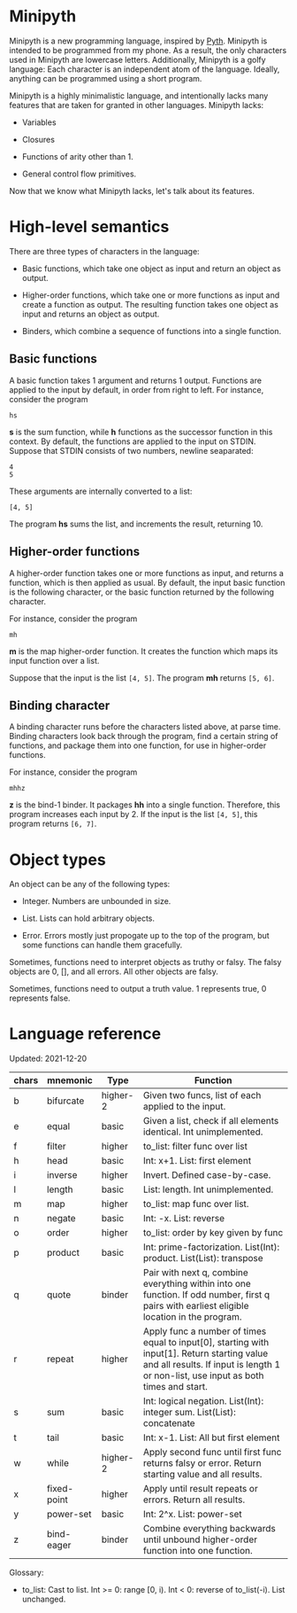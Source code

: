 # Minipyth

Minipyth is a new programming language,
inspired by [Pyth](https://github.com/isaacg1/pyth).
Minipyth is intended to be
programmed from my phone.
As a result, the only characters used in Minipyth
are lowercase letters.
Additionally, Minipyth is a golfy language:
Each character is an independent atom of the language.
Ideally, anything can be programmed using a short program.

Minipyth is a highly minimalistic language,
and intentionally lacks many features that are taken for granted in other languages.
Minipyth lacks:

* Variables

* Closures

* Functions of arity other than 1.

* General control flow primitives.

Now that we know what Minipyth lacks, let's talk about its features.

# High-level semantics

There are three types of characters in the language:

* Basic functions, which take one object as input and return an object as output.

* Higher-order functions, which take one or more functions as input
and create a function as output. The resulting function takes one object as input
and returns an object as output.

* Binders, which combine a sequence of functions into a single function.

## Basic functions

A basic function takes 1 argument and returns 1 output.
Functions are applied to the input by default,
in order from right to left.
For instance, consider the program

    hs

**s** is the sum function,
while **h** functions as the successor function in this context.
By default, the functions are applied to the input on STDIN.
Suppose that STDIN consists of two numbers, newline seaparated:

    4
    5

These arguments are internally converted to a list:

    [4, 5]

The program **hs** sums the list, and increments the result, returning 10.

## Higher-order functions

A higher-order function takes one or more functions as input,
and returns a function,
which is then applied as usual.
By default, the input basic function is the following character,
or the basic function returned by the following character.

For instance, consider the program

    mh

**m** is the map higher-order function.
It creates the function which maps its input function over a list.

Suppose that the input is the list `[4, 5]`. The program **mh** returns `[5, 6]`.

## Binding character

A binding character runs before the characters listed above, at parse time.
Binding characters look back through the program, find a certain string of functions,
and package them into one function, for use in higher-order functions.

For instance, consider the program

    mhhz

**z** is the bind-1 binder.
It packages **hh** into a single function.
Therefore, this program increases each input by 2.
If the input is the list `[4, 5]`, this program returns `[6, 7]`.

# Object types

An object can be any of the following types:

* Integer. Numbers are unbounded in size.

* List. Lists can hold arbitrary objects.

* Error. Errors mostly just propogate up to the top of the program,
but some functions can handle them gracefully.

Sometimes, functions need to interpret objects as truthy or falsy.
The falsy objects are 0, [], and all errors.
All other objects are falsy.

Sometimes, functions need to output a truth value.
1 represents true, 0 represents false.

# Language reference

Updated: 2021-12-20

| chars | mnemonic | Type | Function |
| ----- | -------- | ---- | -------- |
| b | bifurcate | higher-2 | Given two funcs, list of each applied to the input. |
| e | equal | basic | Given a list, check if all elements identical. Int unimplemented. |
| f | filter | higher | to_list: filter func over list |
| h | head | basic | Int: x+1. List: first element |
| i | inverse | higher | Invert. Defined case-by-case. |
| l | length | basic | List: length. Int unimplemented. |
| m | map | higher | to_list: map func over list. |
| n | negate | basic | Int: -x. List: reverse | 
| o | order | higher | to_list: order by key given by func |
| p | product | basic | Int: prime-factorization. List(Int): product. List(List): transpose |
| q | quote | binder | Pair with next q, combine everything within into one function. If odd number, first q pairs with earliest eligible location in the program.
| r | repeat | higher | Apply func a number of times equal to input[0], starting with input[1]. Return starting value and all results. If input is length 1 or non-list, use input as both times and start.
| s | sum | basic | Int: logical negation. List(Int): integer sum. List(List): concatenate |
| t | tail | basic | Int: x-1. List: All but first element |
| w | while | higher-2 | Apply second func until first func returns falsy or error. Return starting value and all results.
| x | fixed-point | higher | Apply until result repeats or errors. Return all results. |
| y | power-set | basic | Int: 2^x. List: power-set |
| z | bind-eager | binder | Combine everything backwards until unbound higher-order function into one function.

Glossary:

* to_list: Cast to list. Int >= 0: range [0, i). Int < 0: reverse of to_list(-i). List unchanged.
